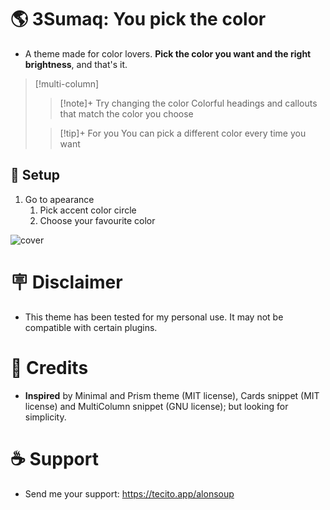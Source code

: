 #  🌎 3Sumaq: **You pick the color**
+ A theme made for color lovers. **Pick the color you want and the right brightness**, and that's it. </br>

> [!multi-column]
>
>> [!note]+ Try changing the color
>> Colorful headings and callouts that match the color you choose
>
>> [!tip]+ For you
>> You can pick a different color every time you want

## 🎨 Setup
1. Go to apearance
	1. Pick accent color circle
	2. Choose your favourite color

![cover](https://github.com/user-attachments/assets/5bf8413b-46a0-4ef4-b922-0f8dce9a186e)

# 🪧 Disclaimer
+ This theme has been tested for my personal use. It may not be compatible with certain plugins. </br>

# 🌟 Credits
+ **Inspired** by Minimal and Prism theme (MIT license), Cards snippet (MIT license) and MultiColumn snippet (GNU license); but looking for simplicity. </br>

# ☕ Support
+ Send me your support: https://tecito.app/alonsoup </br>

